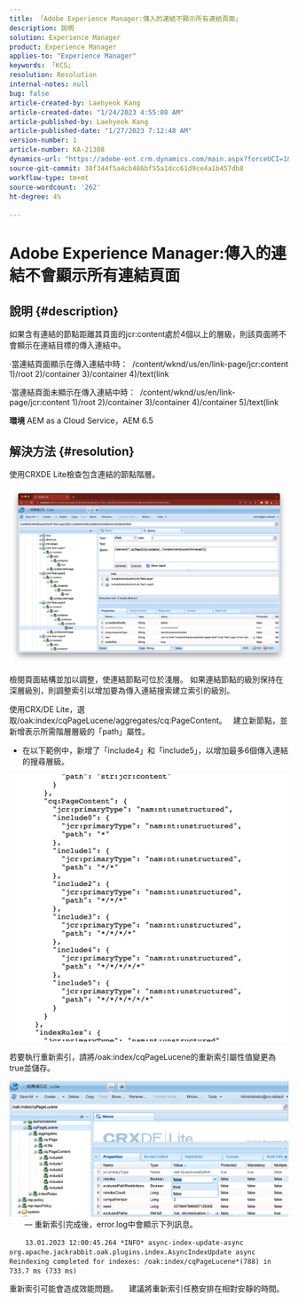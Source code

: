 ```yaml
---
title: 「Adobe Experience Manager:傳入的連結不顯示所有連結頁面」
description: 說明
solution: Experience Manager
product: Experience Manager
applies-to: "Experience Manager"
keywords: 「KCS」
resolution: Resolution
internal-notes: null
bug: false
article-created-by: Laehyeok Kang
article-created-date: "1/24/2023 4:55:08 AM"
article-published-by: Laehyeok Kang
article-published-date: "1/27/2023 7:12:48 AM"
version-number: 1
article-number: KA-21308
dynamics-url: "https://adobe-ent.crm.dynamics.com/main.aspx?forceUCI=1&pagetype=entityrecord&etn=knowledgearticle&id=8142b044-a39b-ed11-aad1-6045bd0065b6"
source-git-commit: 38f344f5a4cb486bf55a1dcc61d9ce4a1b457db8
workflow-type: tm+mt
source-wordcount: '262'
ht-degree: 4%

---
```


# Adobe Experience Manager:傳入的連結不會顯示所有連結頁面

## 說明 {#description}


如果含有連結的節點距離其頁面的jcr:content處於4個以上的層級，則該頁面將不會顯示在連結目標的傳入連結中。

·當連結頁面顯示在傳入連結中時：  /content/wknd/us/en/link-page/jcr:content 1)/root 2)/container 3)/container 4)/text(link

·當連結頁面未顯示在傳入連結中時：  /content/wknd/us/en/link-page/jcr:content 1)/root 2)/container 3)/container 4)/container 5)/text(link

<b>環境</b>
AEM as a Cloud Service，AEM 6.5


## 解決方法 {#resolution}


使用CRXDE Lite檢查包含連結的節點階層。

![](assets/667a70ba-a39b-ed11-aad1-6045bd0065b6.png)

檢閱頁面結構並加以調整，使連結節點可位於淺層。
如果連結節點的級別保持在深層級別，則調整索引以增加要為傳入連結搜索建立索引的級別。

使用CRX/DE Lite，選取/oak:index/cqPageLucene/aggregates/cq:PageContent。
  建立新節點，並新增表示所需階層層級的「path」屬性。

- 在以下範例中，新增了「include4」和「include5」，以增加最多6個傳入連結的搜尋層級。

![](assets/72c18342-0e9e-ed11-aad1-6045bd0067ea.png)

若要執行重新索引，請將/oak:index/cqPageLucene的重新索引屬性值變更為true並儲存。

![](assets/a4203d8b-0e9e-ed11-aad1-6045bd0067ea.png)
  
     — 重新索引完成後，error.log中會顯示下列訊息。

`    13.01.2023 12:00:45.264 *INFO* async-index-update-async org.apache.jackrabbit.oak.plugins.index.AsyncIndexUpdate async Reindexing completed for indexes: /oak:index/cqPageLucene*(788) in 733.7 ms (733 ms)`

重新索引可能會造成效能問題。
    建議將重新索引任務安排在相對安靜的時間。
